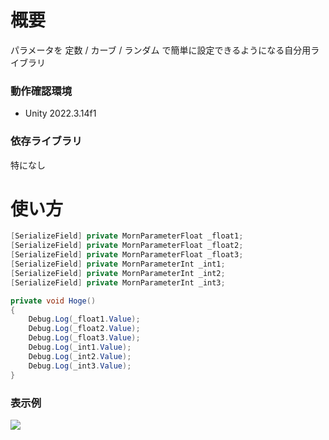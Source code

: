 # 概要
パラメータを 定数 / カーブ / ランダム で簡単に設定できるようになる自分用ライブラリ

### 動作確認環境

- Unity 2022.3.14f1

### 依存ライブラリ

特になし

# 使い方
```csharp
[SerializeField] private MornParameterFloat _float1;
[SerializeField] private MornParameterFloat _float2;
[SerializeField] private MornParameterFloat _float3;
[SerializeField] private MornParameterInt _int1;
[SerializeField] private MornParameterInt _int2;
[SerializeField] private MornParameterInt _int3;

private void Hoge()
{
    Debug.Log(_float1.Value);
    Debug.Log(_float2.Value);
    Debug.Log(_float3.Value);
    Debug.Log(_int1.Value);
    Debug.Log(_int2.Value);
    Debug.Log(_int3.Value);
}
```

### 表示例
![](https://github.com/user-attachments/assets/5a8bd1a6-7f11-417c-ac36-da22fa34e4ad)
